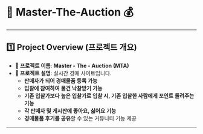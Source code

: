 # 📣 Master-The-Auction 💰

---

## 1️⃣ Project Overview (프로젝트 개요)

- **📝 프로젝트 이름**: **Master - The - Auction (MTA)**  
- **📖 프로젝트 설명**:   실시간 경매 사이트입니다.
  - **판매자가 되어 경매물품 등록 가능**  
  - **입찰에 참여하여 물건 낙찰받기 가능**
  - **기존 입찰가보다 높은 입찰가로 입찰 시, 기존 입찰한 사람에게 포인트 돌려주는 기능**
  - **각 판매자 및 게시판에 좋아요, 싫어요 기능**  
  - **경매물품 후기를 공유**할 수 있는 커뮤니티 기능 제공  

---
